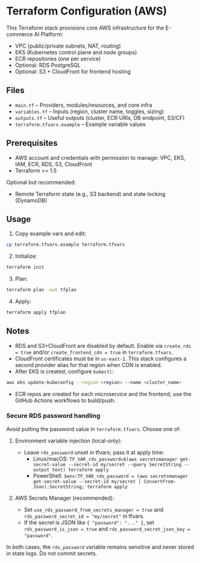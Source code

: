 # Terraform Configuration (AWS)

This Terraform stack provisions core AWS infrastructure for the E-commerce AI Platform:

- VPC (public/private subnets, NAT, routing)
- EKS (Kubernetes control plane and node groups)
- ECR repositories (one per service)
- Optional: RDS PostgreSQL
- Optional: S3 + CloudFront for frontend hosting

## Files

- `main.tf` – Providers, modules/resources, and core infra
- `variables.tf` – Inputs (region, cluster name, toggles, sizing)
- `outputs.tf` – Useful outputs (cluster, ECR URIs, DB endpoint, S3/CF)
- `terraform.tfvars.example` – Example variable values

## Prerequisites

- AWS account and credentials with permission to manage: VPC, EKS, IAM, ECR, RDS, S3, CloudFront
- Terraform >= 1.5

Optional but recommended:
- Remote Terraform state (e.g., S3 backend) and state locking (DynamoDB)

## Usage

1) Copy example vars and edit:

```bash
cp terraform.tfvars.example terraform.tfvars
```

2) Initialize:

```bash
terraform init
```

3) Plan:

```bash
terraform plan -out tfplan
```

4) Apply:

```bash
terraform apply tfplan
```

## Notes

- RDS and S3+CloudFront are disabled by default. Enable via `create_rds = true` and/or `create_frontend_cdn = true` in `terraform.tfvars`.
- CloudFront certificates must be in `us-east-1`. This stack configures a second provider alias for that region when CDN is enabled.
- After EKS is created, configure `kubectl`:

```bash
aws eks update-kubeconfig --region <region> --name <cluster_name>
```

- ECR repos are created for each microservice and the frontend; use the GitHub Actions workflows to build/push.

### Secure RDS password handling

Avoid putting the password value in `terraform.tfvars`. Choose one of:

1) Environment variable injection (local-only):
	- Leave `rds_password` unset in tfvars; pass it at apply time:
	  - Linux/macOS: `TF_VAR_rds_password=$(aws secretsmanager get-secret-value --secret-id my/secret --query SecretString --output text) terraform apply`
	  - PowerShell: `$env:TF_VAR_rds_password = (aws secretsmanager get-secret-value --secret-id my/secret | ConvertFrom-Json).SecretString; terraform apply`

2) AWS Secrets Manager (recommended):
	- Set `use_rds_password_from_secrets_manager = true` and `rds_password_secret_id = "my/secret"` in tfvars.
	- If the secret is JSON like `{ "password": "..." }`, set `rds_password_is_json = true` and `rds_password_secret_json_key = "password"`.

In both cases, the `rds_password` variable remains sensitive and never stored in state logs. Do not commit secrets.

